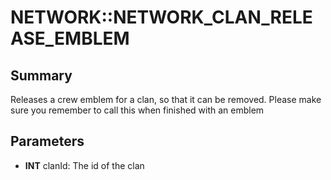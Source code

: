 # NETWORK::NETWORK_CLAN_RELEASE_EMBLEM

## Summary
Releases a crew emblem for a clan, so that it can be removed. Please make sure you remember to call this when finished with an emblem

## Parameters
* **INT** clanId: The id of the clan